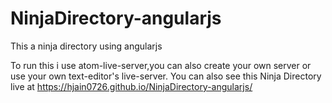 # NinjaDirectory-angularjs
This a ninja directory using angularjs

To run this i use atom-live-server,you can also create your own server or use your own text-editor's live-server.
You can also see this Ninja Directory live at https://hjain0726.github.io/NinjaDirectory-angularjs/

